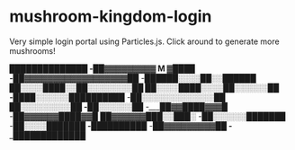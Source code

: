 # mushroom-kingdom-login
Very simple login portal using Particles.js. Click around to generate more mushrooms!

______██████████████
-____██▓▓▓▓▓▓▓▓▓ M ▓████
-__██▓▓▓▓▓▓▓▓▓▓▓▓▓▓▓▓▓▓██
-__██████░░░░██░░██████
██░░░░████░░██░░░░░░░░██
██░░░░████░░░░██░░░░░░██
-__████░░░░░░██████████
-__██░░░░░░░░░░░░░██
_____██░░░░░░░░░██
-______██░░░░░░██
-____██▓▓████▓▓▓█
-_██▓▓▓▓▓▓████▓▓█
██▓▓▓▓▓▓███░░███░
-__██░░░░░░███████
-____██░░░░███████
-______██████████
-_____██▓▓▓▓▓▓▓▓▓██
-_____█████████████ 

